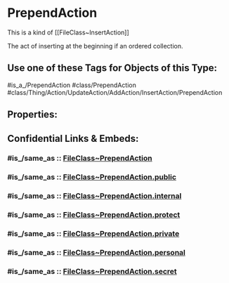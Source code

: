 ﻿---
excludes: 
extends: FileClass~Thing/FileClass~Action/FileClass~UpdateAction/FileClass~AddAction/FileClass~InsertAction
fields: []
icon: link-2
limit: 9
mapWithTag: true
tagNames:
- class/PrependAction
- class/Thing/Action/UpdateAction/AddAction/InsertAction/PrependAction
- is_a_/PrependAction
- schema-org/PrependAction
tags:
- class/FileClass
- class/PrependAction
- is_a_/PrependAction
- class/Thing/Action/UpdateAction/AddAction/InsertAction/PrependAction
version: 2.0
---

# PrependAction
This is a kind of [[FileClass~InsertAction]]

The act of inserting at the beginning if an ordered collection.


## Use one of these Tags for Objects of this Type:

#is_a_/PrependAction
#class/PrependAction
#class/Thing/Action/UpdateAction/AddAction/InsertAction/PrependAction

## Properties:


## Confidential Links & Embeds: 

### #is_/same_as :: [FileClass~PrependAction](/_Standards/fileClass/FileClass~Thing/FileClass~Action/FileClass~UpdateAction/FileClass~AddAction/FileClass~InsertAction/FileClass~PrependAction.md) 

### #is_/same_as :: [FileClass~PrependAction.public](/_public/fileClass/FileClass~Thing/FileClass~Action/FileClass~UpdateAction/FileClass~AddAction/FileClass~InsertAction/FileClass~PrependAction.public.md) 

### #is_/same_as :: [FileClass~PrependAction.internal](/_internal/fileClass/FileClass~Thing/FileClass~Action/FileClass~UpdateAction/FileClass~AddAction/FileClass~InsertAction/FileClass~PrependAction.internal.md) 

### #is_/same_as :: [FileClass~PrependAction.protect](/_protect/fileClass/FileClass~Thing/FileClass~Action/FileClass~UpdateAction/FileClass~AddAction/FileClass~InsertAction/FileClass~PrependAction.protect.md) 

### #is_/same_as :: [FileClass~PrependAction.private](/_private/fileClass/FileClass~Thing/FileClass~Action/FileClass~UpdateAction/FileClass~AddAction/FileClass~InsertAction/FileClass~PrependAction.private.md) 

### #is_/same_as :: [FileClass~PrependAction.personal](/_personal/fileClass/FileClass~Thing/FileClass~Action/FileClass~UpdateAction/FileClass~AddAction/FileClass~InsertAction/FileClass~PrependAction.personal.md) 

### #is_/same_as :: [FileClass~PrependAction.secret](/_secret/fileClass/FileClass~Thing/FileClass~Action/FileClass~UpdateAction/FileClass~AddAction/FileClass~InsertAction/FileClass~PrependAction.secret.md)

